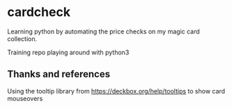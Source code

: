 # cardcheck
Learning python by automating the price checks on my magic card collection. 

Training repo playing around with python3

## Thanks and references
Using the tooltip library from https://deckbox.org/help/tooltips to show card mouseovers
